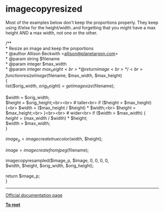 # imagecopyresized



Most of the examples below don&apos;t keep the proportions properly. They keep using if/else for the height/width..and forgetting that you might have a max height AND a max width, not one or the other.<br><br>/**<br>* Resize an image and keep the proportions<br>* @author Allison Beckwith &lt;allison@planetargon.com&gt;<br>* @param string $filename<br>* @param integer $max_width<br>* @param integer $max_height<br>* @return image<br>*/<br>function resizeImage($filename, $max_width, $max_height)<br>{<br>    list($orig_width, $orig_height) = getimagesize($filename);<br><br>    $width = $orig_width;<br>    $height = $orig_height;<br><br>    # taller<br>    if ($height &gt; $max_height) {<br>        $width = ($max_height / $height) * $width;<br>        $height = $max_height;<br>    }<br><br>    # wider<br>    if ($width &gt; $max_width) {<br>        $height = ($max_width / $width) * $height;<br>        $width = $max_width;<br>    }<br><br>    $image_p = imagecreatetruecolor($width, $height);<br><br>    $image = imagecreatefromjpeg($filename);<br><br>    imagecopyresampled($image_p, $image, 0, 0, 0, 0, <br>                                     $width, $height, $orig_width, $orig_height);<br><br>    return $image_p;<br>}  

---

[Official documentation page](https://www.php.net/manual/en/function.imagecopyresized.php)

**[To root](/README.md)**